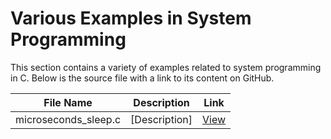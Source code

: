 # Various Examples in System Programming

This section contains a variety of examples related to system programming in C. Below is the source file with a link to its content on GitHub.

| File Name              | Description | Link |
|------------------------|-------------|------|
| microseconds_sleep.c   | [Description] | [View](https://github.com/alainlebret/os/blob/master/exemplier/9_various/src/microseconds_sleep.c) |

